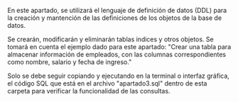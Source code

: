 En este apartado, se utilizará el lenguaje de definición de datos (DDL) para la creación y mantención de las definiciones de los objetos de la base de datos.

Se crearán, modificarán y eliminarán tablas indices y otros objetos. Se tomará en cuenta el ejemplo dado para este apartado: "Crear una tabla para almacenar información de empleados, con las columnas correspondientes como nombre, salario y fecha de ingreso."

Solo se debe seguir copiando y ejecutando en la terminal o interfaz gráfica, el código SQL que está en el archivo "apartado3.sql" dentro de esta carpeta para verificar la funcionalidad de las consultas.